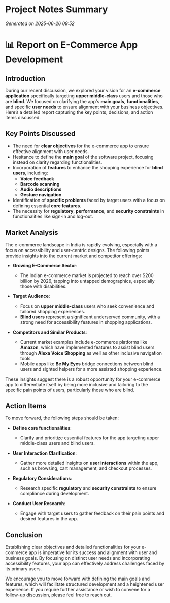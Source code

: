 # Project Notes Summary

*Generated on 2025-06-26 09:52*

# 📊 **Report on E-Commerce App Development**

## **Introduction**

During our recent discussion, we explored your vision for an **e-commerce application** specifically targeting **upper middle-class** users and those who are **blind**. We focused on clarifying the app's **main goals**, **functionalities**, and specific **user needs** to ensure alignment with your business objectives. Here’s a detailed report capturing the key points, decisions, and action items discussed.

## **Key Points Discussed**

- The need for **clear objectives** for the e-commerce app to ensure effective alignment with user needs.
- Hesitance to define the **main goal** of the software project, focusing instead on clarity regarding functionalities.
- Incorporation of **features** to enhance the shopping experience for **blind users**, including:
  - **Voice feedback**
  - **Barcode scanning**
  - **Audio descriptions**
  - **Gesture navigation**
- Identification of **specific problems** faced by target users with a focus on defining essential **core features**.
- The necessity for **regulatory**, **performance**, and **security constraints** in functionalities like sign-in and log-out.

## **Market Analysis**

The e-commerce landscape in India is rapidly evolving, especially with a focus on accessibility and user-centric designs. The following points provide insights into the current market and competitor offerings:

- **Growing E-Commerce Sector**:
  - The Indian e-commerce market is projected to reach over $200 billion by 2026, tapping into untapped demographics, especially those with disabilities.
  
- **Target Audience**:
  - Focus on **upper middle-class** users who seek convenience and tailored shopping experiences.
  - **Blind users** represent a significant underserved community, with a strong need for accessibility features in shopping applications.

- **Competitors and Similar Products**:
  - Current market examples include e-commerce platforms like **Amazon**, which have implemented features to assist blind users through **Alexa Voice Shopping** as well as other inclusive navigation tools.
  - Mobile apps like **Be My Eyes** bridge connections between blind users and sighted helpers for a more assisted shopping experience.

These insights suggest there is a robust opportunity for your e-commerce app to differentiate itself by being more inclusive and tailoring to the specific pain points of users, particularly those who are blind.

## **Action Items**

To move forward, the following steps should be taken:

- **Define core functionalities**:
  - Clarify and prioritize essential features for the app targeting upper middle-class users and blind users.
  
- **User Interaction Clarification**:
  - Gather more detailed insights on **user interactions** within the app, such as browsing, cart management, and checkout processes.
  
- **Regulatory Considerations**:
  - Research specific **regulatory** and **security constraints** to ensure compliance during development.

- **Conduct User Research**:
  - Engage with target users to gather feedback on their pain points and desired features in the app.

## **Conclusion**

Establishing clear objectives and detailed functionalities for your e-commerce app is imperative for its success and alignment with user and business goals. By focusing on distinct user needs and incorporating accessibility features, your app can effectively address challenges faced by its primary users.

We encourage you to move forward with defining the main goals and features, which will facilitate structured development and a heightened user experience. If you require further assistance or wish to convene for a follow-up discussion, please feel free to reach out.